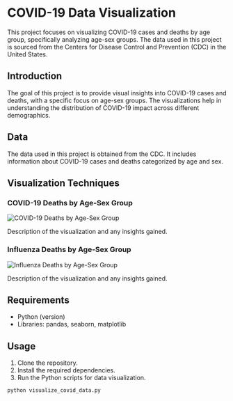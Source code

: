# COVID-19 Data Visualization

This project focuses on visualizing COVID-19 cases and deaths by age group, specifically analyzing age-sex groups. The data used in this project is sourced from the Centers for Disease Control and Prevention (CDC) in the United States.

## Introduction

The goal of this project is to provide visual insights into COVID-19 cases and deaths, with a specific focus on age-sex groups. The visualizations help in understanding the distribution of COVID-19 impact across different demographics.

## Data

The data used in this project is obtained from the CDC. It includes information about COVID-19 cases and deaths categorized by age and sex.

## Visualization Techniques

### COVID-19 Deaths by Age-Sex Group

![COVID-19 Deaths by Age-Sex Group](link_to_image1)

Description of the visualization and any insights gained.

### Influenza Deaths by Age-Sex Group

![Influenza Deaths by Age-Sex Group](link_to_image2)

Description of the visualization and any insights gained.

## Requirements

- Python (version)
- Libraries: pandas, seaborn, matplotlib

## Usage

1. Clone the repository.
2. Install the required dependencies.
3. Run the Python scripts for data visualization.

```bash
python visualize_covid_data.py
